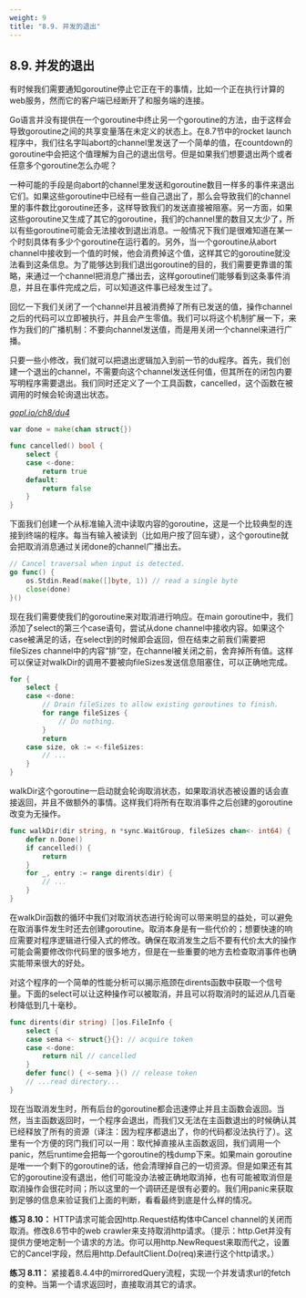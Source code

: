 ```yaml
---
weight: 9
title: "8.9. 并发的退出"
---
```


## 8.9. 并发的退出

有时候我们需要通知goroutine停止它正在干的事情，比如一个正在执行计算的web服务，然而它的客户端已经断开了和服务端的连接。

Go语言并没有提供在一个goroutine中终止另一个goroutine的方法，由于这样会导致goroutine之间的共享变量落在未定义的状态上。在8.7节中的rocket launch程序中，我们往名字叫abort的channel里发送了一个简单的值，在countdown的goroutine中会把这个值理解为自己的退出信号。但是如果我们想要退出两个或者任意多个goroutine怎么办呢？

一种可能的手段是向abort的channel里发送和goroutine数目一样多的事件来退出它们。如果这些goroutine中已经有一些自己退出了，那么会导致我们的channel里的事件数比goroutine还多，这样导致我们的发送直接被阻塞。另一方面，如果这些goroutine又生成了其它的goroutine，我们的channel里的数目又太少了，所以有些goroutine可能会无法接收到退出消息。一般情况下我们是很难知道在某一个时刻具体有多少个goroutine在运行着的。另外，当一个goroutine从abort channel中接收到一个值的时候，他会消费掉这个值，这样其它的goroutine就没法看到这条信息。为了能够达到我们退出goroutine的目的，我们需要更靠谱的策略，来通过一个channel把消息广播出去，这样goroutine们能够看到这条事件消息，并且在事件完成之后，可以知道这件事已经发生过了。

回忆一下我们关闭了一个channel并且被消费掉了所有已发送的值，操作channel之后的代码可以立即被执行，并且会产生零值。我们可以将这个机制扩展一下，来作为我们的广播机制：不要向channel发送值，而是用关闭一个channel来进行广播。

只要一些小修改，我们就可以把退出逻辑加入到前一节的du程序。首先，我们创建一个退出的channel，不需要向这个channel发送任何值，但其所在的闭包内要写明程序需要退出。我们同时还定义了一个工具函数，cancelled，这个函数在被调用的时候会轮询退出状态。

<u><i>gopl.io/ch8/du4</i></u>
```go
var done = make(chan struct{})

func cancelled() bool {
	select {
	case <-done:
		return true
	default:
		return false
	}
}
```

下面我们创建一个从标准输入流中读取内容的goroutine，这是一个比较典型的连接到终端的程序。每当有输入被读到（比如用户按了回车键），这个goroutine就会把取消消息通过关闭done的channel广播出去。

```go
// Cancel traversal when input is detected.
go func() {
	os.Stdin.Read(make([]byte, 1)) // read a single byte
	close(done)
}()
```

现在我们需要使我们的goroutine来对取消进行响应。在main goroutine中，我们添加了select的第三个case语句，尝试从done channel中接收内容。如果这个case被满足的话，在select到的时候即会返回，但在结束之前我们需要把fileSizes channel中的内容“排”空，在channel被关闭之前，舍弃掉所有值。这样可以保证对walkDir的调用不要被向fileSizes发送信息阻塞住，可以正确地完成。

```go
for {
	select {
	case <-done:
		// Drain fileSizes to allow existing goroutines to finish.
		for range fileSizes {
			// Do nothing.
		}
		return
	case size, ok := <-fileSizes:
		// ...
	}
}
```

walkDir这个goroutine一启动就会轮询取消状态，如果取消状态被设置的话会直接返回，并且不做额外的事情。这样我们将所有在取消事件之后创建的goroutine改变为无操作。

```go
func walkDir(dir string, n *sync.WaitGroup, fileSizes chan<- int64) {
	defer n.Done()
	if cancelled() {
		return
	}
	for _, entry := range dirents(dir) {
		// ...
	}
}
```

在walkDir函数的循环中我们对取消状态进行轮询可以带来明显的益处，可以避免在取消事件发生时还去创建goroutine。取消本身是有一些代价的；想要快速的响应需要对程序逻辑进行侵入式的修改。确保在取消发生之后不要有代价太大的操作可能会需要修改你代码里的很多地方，但是在一些重要的地方去检查取消事件也确实能带来很大的好处。

对这个程序的一个简单的性能分析可以揭示瓶颈在dirents函数中获取一个信号量。下面的select可以让这种操作可以被取消，并且可以将取消时的延迟从几百毫秒降低到几十毫秒。

```go
func dirents(dir string) []os.FileInfo {
	select {
	case sema <- struct{}{}: // acquire token
	case <-done:
		return nil // cancelled
	}
	defer func() { <-sema }() // release token
	// ...read directory...
}
```

现在当取消发生时，所有后台的goroutine都会迅速停止并且主函数会返回。当然，当主函数返回时，一个程序会退出，而我们又无法在主函数退出的时候确认其已经释放了所有的资源（译注：因为程序都退出了，你的代码都没法执行了）。这里有一个方便的窍门我们可以一用：取代掉直接从主函数返回，我们调用一个panic，然后runtime会把每一个goroutine的栈dump下来。如果main goroutine是唯一一个剩下的goroutine的话，他会清理掉自己的一切资源。但是如果还有其它的goroutine没有退出，他们可能没办法被正确地取消掉，也有可能被取消但是取消操作会很花时间；所以这里的一个调研还是很有必要的。我们用panic来获取到足够的信息来验证我们上面的判断，看看最终到底是什么样的情况。

**练习 8.10：** HTTP请求可能会因http.Request结构体中Cancel channel的关闭而取消。修改8.6节中的web crawler来支持取消http请求。（提示：http.Get并没有提供方便地定制一个请求的方法。你可以用http.NewRequest来取而代之，设置它的Cancel字段，然后用http.DefaultClient.Do(req)来进行这个http请求。）

**练习 8.11：** 紧接着8.4.4中的mirroredQuery流程，实现一个并发请求url的fetch的变种。当第一个请求返回时，直接取消其它的请求。
